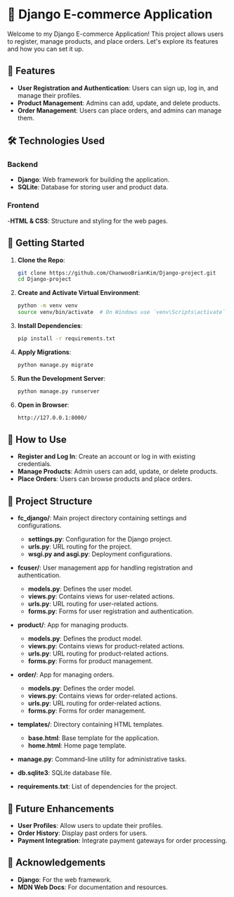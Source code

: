 # 🚀 Django E-commerce Application
Welcome to my Django E-commerce Application! This project allows users to register, manage products, and place orders. Let's explore its features and how you can set it up.

## 🌟 Features
- **User Registration and Authentication**: Users can sign up, log in, and manage their profiles.
- **Product Management**: Admins can add, update, and delete products.
- **Order Management**: Users can place orders, and admins can manage them.

## 🛠️ Technologies Used

### Backend

- **Django**: Web framework for building the application.
- **SQLite**: Database for storing user and product data.

### Frontend

-**HTML & CSS**: Structure and styling for the web pages.

## 🚀 Getting Started

1. **Clone the Repo**:

    ```bash
    git clone https://github.com/ChanwooBrianKim/Django-project.git
    cd Django-project

2. **Create and Activate Virtual Environment**:

    ```bash
    python -m venv venv
    source venv/bin/activate  # On Windows use `venv\Scripts\activate`

3. **Install Dependencies**:

    ```bash
    pip install -r requirements.txt

4. **Apply Migrations**:

    ```bash
    python manage.py migrate

5. **Run the Development Server**:

    ```bash
    python manage.py runserver

6. **Open in Browser**:
    ```bash
    http://127.0.0.1:8000/

## 🤔 How to Use

- **Register and Log In**: Create an account or log in with existing credentials.
- **Manage Products**: Admin users can add, update, or delete products.
- **Place Orders**: Users can browse products and place orders.

## 📂 Project Structure

- **fc_django/**: Main project directory containing settings and configurations.
    - **settings.py**: Configuration for the Django project.
    - **urls.py**: URL routing for the project.
    - **wsgi.py and asgi.py**: Deployment configurations.

- **fcuser/**: User management app for handling registration and authentication.
    - **models.py**: Defines the user model.
    - **views.py**: Contains views for user-related actions.
    - **urls.py**: URL routing for user-related actions.
    - **forms.py**: Forms for user registration and authentication.

- **product/**: App for managing products.
    - **models.py**: Defines the product model.
    - **views.py**: Contains views for product-related actions.
    - **urls.py**: URL routing for product-related actions.
    - **forms.py**: Forms for product management.

- **order/**: App for managing orders.
    - **models.py**: Defines the order model.
    - **views.py**: Contains views for order-related actions.
    - **urls.py**: URL routing for order-related actions.
    - **forms.py**: Forms for order management.

- **templates/**: Directory containing HTML templates.
    - **base.html**: Base template for the application.
    - **home.html**: Home page template.

- **manage.py**: Command-line utility for administrative tasks.
- **db.sqlite3**: SQLite database file.
- **requirements.txt**: List of dependencies for the project.

## 🚀 Future Enhancements
- **User Profiles**: Allow users to update their profiles.
- **Order History**: Display past orders for users.
- **Payment Integration**: Integrate payment gateways for order processing.

## 🙏 Acknowledgements
- **Django**: For the web framework.
- **MDN Web Docs**: For documentation and resources.